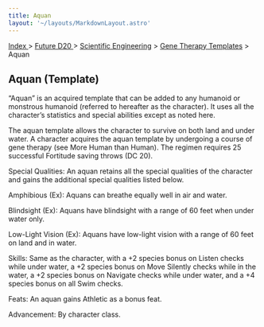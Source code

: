 ```yaml
---
title: Aquan
layout: '~/layouts/MarkdownLayout.astro'
---
```


[ Index ](/) > [ Future D20 ](/future.d20.srd) > [Scientific Engineering](/future.d20.srd/scientific.engineering) > [Gene Therapy Templates](/future.d20.srd/scientific.engineering/gene.therapy.templates) > Aquan

## Aquan (Template)

“Aquan” is an acquired template that can be added to any humanoid or monstrous
humanoid (referred to hereafter as the character). It uses all the character’s
statistics and special abilities except as noted here.

The aquan template allows the character to survive on both land and under
water. A character acquires the aquan template by undergoing a course of gene
therapy (see More Human than Human). The regimen requires 25 successful
Fortitude saving throws (DC 20).

Special Qualities: An aquan retains all the special qualities of the character
and gains the additional special qualities listed below.

Amphibious (Ex): Aquans can breathe equally well in air and water.

Blindsight (Ex): Aquans have blindsight with a range of 60 feet when under
water only.

Low-Light Vision (Ex): Aquans have low-light vision with a range of 60 feet on
land and in water.

Skills: Same as the character, with a +2 species bonus on Listen checks while
under water, a +2 species bonus on Move Silently checks while in the water, a
+2 species bonus on Navigate checks while under water, and a +4 species bonus
on all Swim checks.

Feats: An aquan gains Athletic as a bonus feat.

Advancement: By character class.

